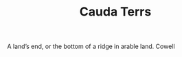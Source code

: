 ---
title: Cauda Terrs
letter: C
permalink: "/definitions/bld-cauda-terrs.html"
body: A land’s end, or the bottom of a ridge in arable land. Cowell
published_at: '2018-07-07'
source: Black's Law Dictionary 2nd Ed (1910)
layout: post
---